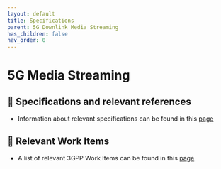 ```yaml
---
layout: default
title: Specifications
parent: 5G Downlink Media Streaming
has_children: false
nav_order: 0
---
```


# 5G Media Streaming
## 📑 Specifications and relevant references
* Information about relevant specifications can be found in this [page](https://5g-mag.github.io/Standards/5g-media-streaming/5g-media-streaming-specifications.html)

## 📑 Relevant Work Items
* A list of relevant 3GPP Work Items can be found in this [page](https://5g-mag.github.io/Standards/5g-media-streaming/5g-media-streaming-workitems.html)
